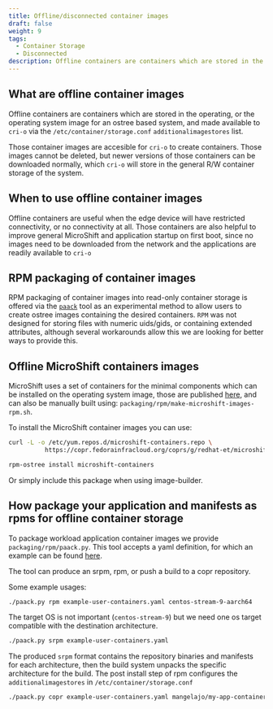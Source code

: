```yaml
---
title: Offline/disconnected container images
draft: false
weight: 9
tags:
  - Container Storage
  - Disconnected
description: Offline containers are containers which are stored in the operating system image, and made available to `cri-o` via the `/etc/container/storage.conf` `additionalimagestores` list.
---
```

## What are offline container images

Offline containers are containers which are stored in the operating, or
the operating system image for an ostree based system,
and made available to `cri-o` via the `/etc/container/storage.conf`
`additionalimagestores` list.

Those container images are accesible for `cri-o` to create containers. Those images
cannot be deleted, but newer versions of those containers can be downloaded normally,
which `cri-o` will store in the general R/W container storage of the system.

## When to use offline container images

Offline containers are useful when the edge device will have restricted connectivity,
or no connectivity at all. Those containers are also helpful to improve general MicroShift
and application startup on first boot, since no images need to be downloaded from the
network and the applications are readily available to `cri-o`

## RPM packaging of container images

RPM packaging of container images into read-only container storage is offered via the
[`paack`](https://github.com/redhat-et/microshift/blob/main/packaging/rpm/paack.py) tool
as an experimental method to allow users to create ostree images containing the desired containers.
`RPM` was not designed for storing files with numeric uids/gids, or containing extended attributes,
although several workarounds allow this we are looking for better ways to provide this.

## Offline MicroShift containers images

MicroShift uses a set of containers for the minimal components which can be installed
on the operating system image, those are published [here](https://copr.fedorainfracloud.org/coprs/g/redhat-et/microshift-containers/), and can also be manually built using:  `packaging/rpm/make-microshift-images-rpm.sh`.

To install the MicroShift container images you can use:
```bash
curl -L -o /etc/yum.repos.d/microshift-containers.repo \
          https://copr.fedorainfracloud.org/coprs/g/redhat-et/microshift-containers/repo/fedora-35/group_redhat-et-microshift-containers-fedora-35.repo

rpm-ostree install microshift-containers
````

Or simply include this package when using image-builder.


## How package your application and manifests as rpms for offline container storage

To package workload application container images we provide `packaging/rpm/paack.py`.
This tool accepts a yaml definition, for which an example can be found
[here](https://github.com/redhat-et/microshift/blob/main/packaging/rpm/example-user-containers.yaml).

The tool can produce an srpm, rpm, or push a build to a copr repository.

Some example usages:

```bash
./paack.py rpm example-user-containers.yaml centos-stream-9-aarch64
```

The target OS is not important (`centos-stream-9`) but we need one os target
compatible with the destination architecture.

```bash
./paack.py srpm example-user-containers.yaml
```

The produced `srpm` format contains the repository binaries and manifests for each architecture,
then the build system unpacks the specific architecture for the build. The post install step
of rpm configures the `additionalimagestores` in `/etc/container/storage.conf`

```bash
./paack.py copr example-user-containers.yaml mangelajo/my-app-containers
```
